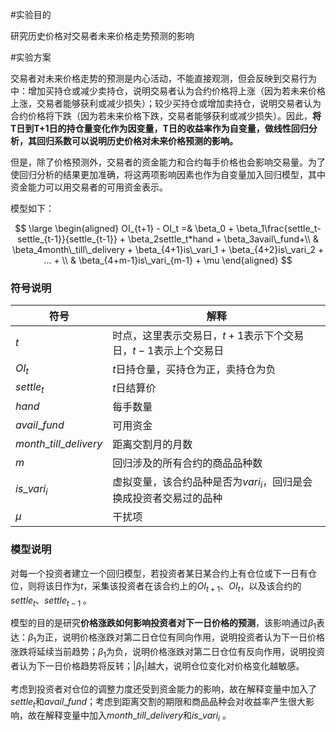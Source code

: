 #实验目的

研究历史价格对交易者未来价格走势预测的影响



#实验方案

​        交易者对未来价格走势的预测是内心活动，不能直接观测，但会反映到交易行为中：增加买持仓或减少卖持仓，说明交易者认为合约价格将上涨（因为若未来价格上涨，交易者能够获利或减少损失）；较少买持仓或增加卖持仓，说明交易者认为合约价格将下跌（因为若未来价格下跌，交易者能够获利或减少损失）。因此，**将T日到T+1日的持仓量变化作为因变量，T日的收益率作为自变量，做线性回归分析，其回归系数可以说明历史价格对未来价格预测的影响。**

但是，除了价格预测外，交易者的资金能力和合约每手价格也会影响交易量。为了使回归分析的结果更加准确，将这两项影响因素也作为自变量加入回归模型，其中资金能力可以用交易者的可用资金表示。

模型如下：


$$
\large
\begin{aligned}
OI_{t+1} - OI_t =& \beta_0 + \beta_1\frac{settle_t-settle_{t-1}}{settle_{t-1}} + \beta_2settle_t*hand + \beta_3avail\_fund+\\
                            & \beta_4month\_till\_delivery + \beta_{4+1}is\_vari_1 + \beta_{4+2}is\_vari_2 + ... + \\ 
                            & \beta_{4+m-1}is\_vari_{m-1} + \mu
\end{aligned}
$$

### 符号说明

| 符号                    | 解释                                                         |
| ----------------------- | ------------------------------------------------------------ |
| $t$                     | 时点，这里表示交易日，$t+1$表示下个交易日，$t-1$表示上个交易日 |
| $OI_t$                  | $t$日持仓量，买持仓为正，卖持仓为负                          |
| $settle_t$              | $t$日结算价                                                  |
| $hand$                  | 每手数量                                                     |
| $avail\_fund$           | 可用资金                                                     |
| $month\_till\_delivery$ | 距离交割月的月数                                             |
| $m$                     | 回归涉及的所有合约的商品品种数                               |
| $is\_vari_i$            | 虚拟变量，该合约品种是否为$vari_i$，回归是会换成投资者交易过的品种 |
| $\mu$                   | 干扰项                                                       |

### 模型说明

对每一个投资者建立一个回归模型，若投资者某日某合约上有仓位或下一日有仓位，则将该日作为$t$，采集该投资者在该合约上的$OI_{t+1}、OI_t$，以及该合约的$settle_t、settle_{t-1}$ 。

模型的目的是研究**价格涨跌如何影响投资者对下一日价格的预测**，该影响通过$\beta_1$表达：$\beta_1$为正，说明价格涨跌对第二日仓位有同向作用，说明投资者认为下一日价格涨跌将延续当前趋势；$\beta_1$为负，说明价格涨跌对第二日仓位有反向作用，说明投资者认为下一日价格趋势将反转；$|\beta_1|$越大，说明仓位变化对价格变化越敏感。

考虑到投资者对仓位的调整力度还受到资金能力的影响，故在解释变量中加入了$settle_t$和$avail\_fund$；考虑到距离交割的期限和商品品种会对收益率产生很大影响，故在解释变量中加入$month\_till\_delivery$和$is\_vari_i$ 。





